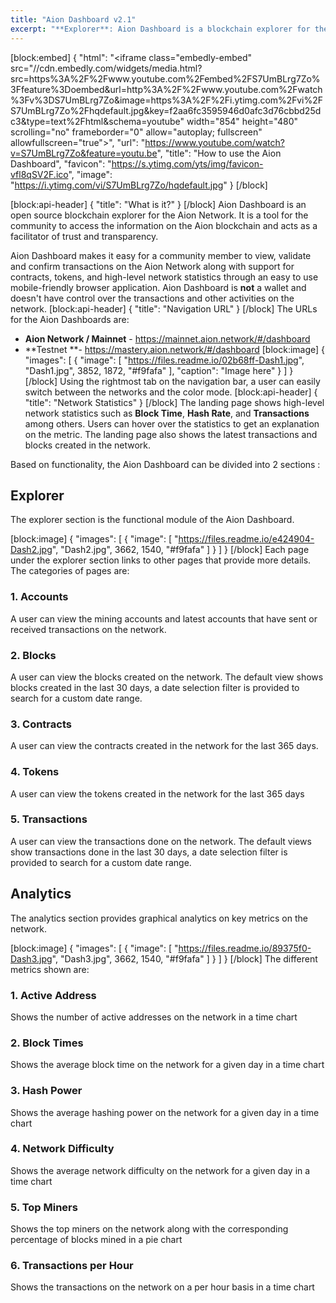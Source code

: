 ```yaml
---
title: "Aion Dashboard v2.1"
excerpt: "**Explorer**: Aion Dashboard is a blockchain explorer for the Aion Network"
---
```

[block:embed]
{
  "html": "<iframe class=\"embedly-embed\" src=\"//cdn.embedly.com/widgets/media.html?src=https%3A%2F%2Fwww.youtube.com%2Fembed%2FS7UmBLrg7Zo%3Ffeature%3Doembed&url=http%3A%2F%2Fwww.youtube.com%2Fwatch%3Fv%3DS7UmBLrg7Zo&image=https%3A%2F%2Fi.ytimg.com%2Fvi%2FS7UmBLrg7Zo%2Fhqdefault.jpg&key=f2aa6fc3595946d0afc3d76cbbd25dc3&type=text%2Fhtml&schema=youtube\" width=\"854\" height=\"480\" scrolling=\"no\" frameborder=\"0\" allow=\"autoplay; fullscreen\" allowfullscreen=\"true\"></iframe>",
  "url": "https://www.youtube.com/watch?v=S7UmBLrg7Zo&feature=youtu.be",
  "title": "How to use the Aion Dashboard",
  "favicon": "https://s.ytimg.com/yts/img/favicon-vfl8qSV2F.ico",
  "image": "https://i.ytimg.com/vi/S7UmBLrg7Zo/hqdefault.jpg"
}
[/block]

[block:api-header]
{
  "title": "What is it?"
}
[/block]
Aion Dashboard is an open source blockchain explorer for the Aion Network. It is a tool for the community to access the information on the Aion blockchain and acts as a facilitator of trust and transparency. 

Aion Dashboard makes it easy for a community member to view, validate and confirm transactions on the Aion Network along with support for contracts, tokens, and high-level network statistics through an easy to use mobile-friendly browser application. Aion Dashboard is **not** a wallet and doesn't have control over the transactions and other activities on the network. 
[block:api-header]
{
  "title": "Navigation URL"
}
[/block]
The URLs for the Aion Dashboards are: 
* **Aion Network / Mainnet**  - https://mainnet.aion.network/#/dashboard
* **Testnet **- https://mastery.aion.network/#/dashboard
[block:image]
{
  "images": [
    {
      "image": [
        "https://files.readme.io/02b68ff-Dash1.jpg",
        "Dash1.jpg",
        3852,
        1872,
        "#f9fafa"
      ],
      "caption": "Image here"
    }
  ]
}
[/block]
Using the rightmost tab on the navigation bar, a user can easily switch between the networks and the color mode. 
[block:api-header]
{
  "title": "Network Statistics"
}
[/block]
The landing page shows high-level network statistics such as **Block Time**, **Hash Rate**, and **Transactions** among others. Users can hover over the statistics to get an explanation on the metric. The landing page also shows the latest transactions and blocks created in the network.

Based on functionality, the Aion Dashboard can be divided into 2 sections : 

 ## Explorer 
The explorer section is the functional module of the Aion Dashboard. 

[block:image]
{
  "images": [
    {
      "image": [
        "https://files.readme.io/e424904-Dash2.jpg",
        "Dash2.jpg",
        3662,
        1540,
        "#f9fafa"
      ]
    }
  ]
}
[/block]
Each page under the explorer section links to other pages that provide more details. The categories of pages are:
### 1. Accounts 
A user can view the mining accounts and latest accounts that have sent or received transactions on the network. 
### 2. Blocks
A user can view the blocks created on the network. The default view shows blocks created in the last 30 days, a date selection filter is provided to search for a custom date range. 
### 3. Contracts 
A user can view the contracts created in the network for the last 365 days. 
### 4. Tokens
A user can view the tokens created in the network for the last 365 days
### 5. Transactions
A user can view the transactions done on the network. The default views show transactions done in the last 30 days, a date selection filter is provided to search for a custom date range. 


## Analytics 
The analytics section provides graphical analytics on key metrics on the network.

[block:image]
{
  "images": [
    {
      "image": [
        "https://files.readme.io/89375f0-Dash3.jpg",
        "Dash3.jpg",
        3662,
        1540,
        "#f9fafa"
      ]
    }
  ]
}
[/block]
The different metrics shown are:

### 1. Active Address
Shows the number of active addresses on the network in a time chart
### 2. Block Times
Shows the average block time on the network for a given day in a time chart
### 3. Hash Power
Shows the average hashing power on the network for a given day in a time chart
### 4. Network Difficulty
Shows the average network difficulty on the network for a given day in a time chart
### 5. Top Miners 
Shows the top miners on the network along with the corresponding percentage of blocks mined in a pie chart
### 6. Transactions per Hour
Shows the transactions on the network on a per hour basis in a time chart